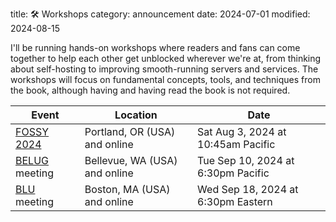 title: 🛠️ Workshops
category: announcement
date: 2024-07-01
modified: 2024-08-15

I'll be running hands-on workshops where readers and fans can come together to help each other get unblocked wherever we're at, from thinking about self-hosting to improving smooth-running servers and services.
The workshops will focus on fundamental concepts, tools, and techniques from the book, although having and having read the book is not required.

| Event | Location | Date |
|-------|----------|------|
| [FOSSY 2024](https://2024.fossy.us/schedule/presentation/219/) | Portland, OR (USA) and online | Sat Aug 3, 2024 at 10:45am Pacific |
| [BELUG](https://belug.us) meeting | Bellevue, WA (USA) and online | Tue Sep 10, 2024 at 6:30pm Pacific |
| [BLU](https://blu.org) meeting | Boston, MA (USA) and online | Wed Sep 18, 2024 at 6:30pm Eastern |
